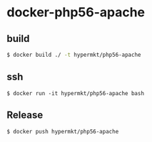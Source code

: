 # docker-php56-apache

## build

```sh
$ docker build ./ -t hypermkt/php56-apache
```

## ssh

```
$ docker run -it hypermkt/php56-apache bash
```

## Release

```sh
$ docker push hypermkt/php56-apache
```
